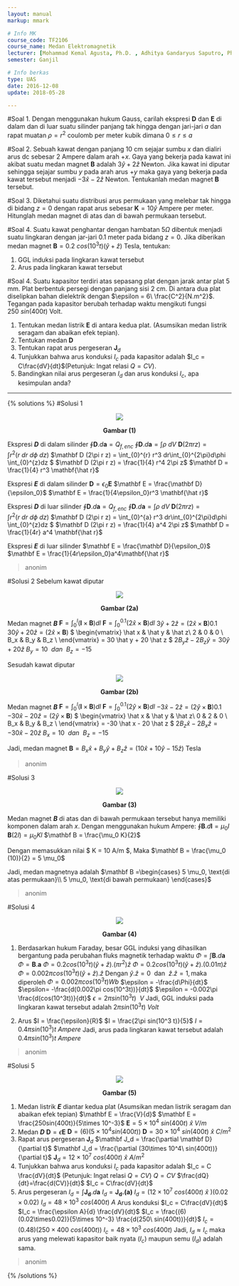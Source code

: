 ```yaml
---
layout: manual
markup: mmark

# Info MK
course_code: TF2106
course_name: Medan Elektromagnetik
lecturer: [Mohammad Kemal Agusta, Ph.D. , Adhitya Gandaryus Saputro, Ph.D.]
semester: Ganjil

# Info berkas
type: UAS
date: 2016-12-08
update: 2018-05-28

---
```

#Soal 1.
Dengan menggunakan hukum Gauss, carilah ekspresi $\mathbf D$ dan $\mathbf E$ di dalam dan di luar suatu silinder panjang tak hingga dengan jari-jari $a$ dan rapat muatan $\rho = r^2$ coulomb per meter kubik dimana $0\leq r\leq a$

#Soal 2.
Sebuah kawat dengan panjang 10 cm sejajar sumbu $x$ dan dialiri arus dc sebesar 2 Ampere dalam arah $+x$. Gaya yang bekerja pada kawat ini akibat suatu medan magnet $\mathbf B$ adalah $3\hat y+ 2\hat z$ Newton. Jika kawat ini diputar sehingga sejajar sumbu $y$ pada arah arus $+y$ maka gaya yang bekerja pada kawat tersebut menjadi $-3\hat x - 2\hat z$ Newton. Tentukanlah medan magnet $\mathbf B$ tersebut.

#Soal 3.
Diketahui suatu distribusi arus permukaan yang melebar tak hingga di bidang $z=0$ dengan rapat arus sebesar $\mathbf K = 10\hat y$ Ampere per meter. Hitunglah medan magnet di atas dan di bawah permukaan tersebut.

#Soal 4.
Suatu kawat penghantar dengan hambatan $5\Omega$ dibentuk menjadi suatu lingkaran dengan jar-jari $0.1$ meter pada bidang $z=0$. Jika diberikan medan magnet $\mathbf B = 0.2\  cos(10^3t)(\hat y+\hat z)$ Tesla, tentukan:
1. GGL induksi pada lingkaran kawat tersebut
2. Arus pada lingkaran kawat tersebut

#Soal 4.
Suatu kapasitor terdiri atas sepasang plat dengan jarak antar plat 5 mm. Plat berbentuk persegi dengan panjang sisi 2 cm. Di antara dua plat diselipkan bahan dielektrik dengan $\epsilon = 6\ \frac{C^2}{N.m^2}$. Tegangan pada kapasitor berubah terhadap waktu mengikuti fungsi $250\ sin(400t)$ Volt.
1. Tentukan medan listrik $\mathbf E$ di antara kedua plat. (Asumsikan medan listrik seragam dan abaikan efek tepian).
2. Tentukan medan $\mathbf D$
3. Tentukan rapat arus pergeseran $\mathbf J_d$
4. Tunjukkan bahwa arus konduksi $I_c$ pada kapasitor adalah $I_c = C\frac{dV}{dt}$(Petunjuk: Ingat relasi $Q=CV$).
5. Bandingkan nilai arus pergeseran $I_d$ dan arus konduksi $I_c$, apa kesimpulan anda?
---
{% solutions %}
#Solusi 1
<p align="center">
<img src="./img/solusi_1_uas.png">
<center><b>Gambar (1)</b></center>
</p>

Ekspresi ***D*** di dalam silinder
$\oint \mathbf{D}.d\mathbf{a} = Q_{f,enc}$
$\oint \mathbf{D}.d\mathbf{a} = \int \rho\ dV$
$\mathbf D (2\pi r z) = \int r^2(r\ dr\ d\phi\ dz)$
$\mathbf D (2\pi r z) = \int_{0}^{r} r^3 dr\int_{0}^{2\pi}d\phi \int_{0}^{z}dz $
$\mathbf D (2\pi r z) = \frac{1}{4} r^4 2\pi z$
$\mathbf D = \frac{1}{4} r^3 \mathbf{\hat r}$

Ekspresi ***E*** di dalam silinder
$\mathbf D = \epsilon_0 \mathbf E$
$\mathbf E = \frac{\mathbf D}{\epsilon_0}$
$\mathbf E = \frac{1}{4\epsilon_0}r^3 \mathbf{\hat r}$

Ekspresi ***D*** di luar silinder
$\oint \mathbf{D}.d\mathbf{a} = Q_{f,enc}$
$\oint \mathbf{D}.d\mathbf{a} = \int \rho\ dV$
$\mathbf D (2\pi r z) = \int r^2(r\ dr\ d\phi\ dz)$
$\mathbf D (2\pi r z) = \int_{0}^{a} r^3 dr\int_{0}^{2\pi}d\phi \int_{0}^{z}dz $
$\mathbf D (2\pi r z) = \frac{1}{4} a^4 2\pi z$
$\mathbf D = \frac{1}{4r} a^4 \mathbf{\hat r}$

Ekspresi ***E*** di luar silinder
$\mathbf E = \frac{\mathbf D}{\epsilon_0}$
$\mathbf E = \frac{1}{4r\epsilon_0}a^4\mathbf{\hat r}$

> anonim

#Solusi 2
Sebelum kawat diputar

<p align="center">
<img src="./img/solusi_2a_uas.png">
<center><b>Gambar (2a)</b></center>
</p>

Medan magnet ***B***
$\mathbf F = \int_{0}^{l}(\mathbf I \times \mathbf B)dl$
$\mathbf F = \int_{0}^{0.1}(2\hat x \times \mathbf B)dl$
$3 \hat y + 2 \hat z = (2 \hat x \times \mathbf B) 0.1$
$30 \hat y + 20 \hat z = (2 \hat x \times \mathbf B)$
$
\begin{vmatrix}
\hat x & \hat y & \hat z\\
2      & 0      & 0  \\
B_x    & B_y    & B_z \\
\end{vmatrix}
= 30 \hat y + 20 \hat z
$
$2 B_y \hat z - 2 B_z \hat y = 30 \hat y + 20 \hat z$
$B_y = 10 \ \ dan \ \  B_z = -15$

Sesudah kawat diputar

<p align="center">
<img src="./img/solusi_2b_uas.png">
<center><b>Gambar (2b)</b></center>
</p>

Medan magnet ***B***
$\mathbf F = \int_{0}^{l}(\mathbf I \times \mathbf B)dl$
$\mathbf F = \int_{0}^{0.1}(2\hat y \times \mathbf B)dl$
$-3 \hat x - 2 \hat z = (2 \hat y \times \mathbf B) 0.1$
$-30 \hat x - 20 \hat z = (2 \hat y \times \mathbf B)$
$
\begin{vmatrix}
\hat x & \hat y & \hat z\\
0      & 2      & 0  \\
B_x    & B_y    & B_z \\
\end{vmatrix}
= -30 \hat x - 20 \hat z
$
$2 B_z \hat x - 2 B_x \hat z = -30 \hat x - 20 \hat z$
$B_x = 10 \ \ dan \ \  B_z = -15$

Jadi, medan magnet
$\mathbf B = B_x \hat x + B_y \hat y + B_z \hat z = (10 \hat x + 10 \hat y - 15 \hat z)$ Tesla

> anonim

#Solusi 3

<p align="center">
<img src="./img/solusi_3_uas.png">
<center><b>Gambar (3)</b></center>
</p>

Medan magnet ***B*** di atas dan di bawah permukaan tersebut hanya memiliki komponen dalam arah *x*.
Dengan menggunakan hukum Ampere:
$\oint \mathbf B.d\mathbf l = \mu_0 I$
$\mathbf B(2l) = \mu_0 K l$
$\mathbf B = \frac{\mu_0 K}{2}$

Dengan memasukkan nilai $ K = 10 A/m $, Maka
$\mathbf B = \frac{\mu_0 (10)}{2} = 5 \mu_0$

Jadi, medan magnetnya adalah
$\mathbf B =\begin{cases}
5 \mu_0, \text{di atas permukaan}\\
5 \mu_0, \text{di bawah permukaan}
\end{cases}$

> anonim

#Solusi 4

<p align="center">
<img src="./img/solusi_4_uas.png">
<center><b>Gambar (4)</b></center>
</p>

1. Berdasarkan hukum Faraday, besar GGL induksi yang dihasilkan bergantung pada perubahan fluks magnetik terhadap waktu
$\Phi = \int \mathbf B.d\mathbf a$
$\Phi = \mathbf B . \mathbf a$
$\Phi = 0.2 cos(10^3t)(\hat y+\hat z).(\pi r^2)\hat z$
$\Phi = 0.2 cos(10^3t)(\hat y+\hat z).(0.01\pi)\hat z$
$\Phi = 0.002\pi cos(10^3t)(\hat y+\hat z).\hat z$
Dengan $\hat y.\hat z = 0\ \ \text{dan}\ \ \hat z.\hat z = 1, \text{maka diperoleh}$
$\Phi = 0.002\pi cos(10^3t) Wb$
$\epsilon = -\frac{d\Phi}{dt}$
$\epsilon= -\frac{d(0.002\pi cos(10^3t))}{dt}$
$\epsilon = -0.002\pi \frac{d(cos(10^3t))}{dt}$
$\epsilon = 2\pi sin(10^3 t)\ \  V$
Jadi, GGL induksi pada lingkaran kawat tersebut adalah $2\pi sin(10^3 t)\ Volt$

2. Arus
$I = \frac{\epsilon}{R}$
$I = \frac{2\pi sin(10^3 t)}{5}$
$I = 0.4\pi sin(10^3)t\ Ampere$
Jadi, arus pada lingkaran kawat tersebut adalah $0.4\pi sin(10^3)t\ Ampere$

> anonim

#Solusi 5
<p align="center">
<img src="./img/solusi_5_uas.png">
<center><b>Gambar (5)</b></center>
</p>

1. Medan listrik ***E*** diantar kedua plat
(Asumsikan medan listrik seragam dan abaikan efek tepian)
$\mathbf E = \frac{V}{d}$
$\mathbf E = \frac{250sin(400t)}{5\times 10^-3}$
$\mathbf E = 5 \times 10^4\ sin(400t)\ \hat x\  V/m$
2. Medan ***D***
$\mathbf D = \epsilon \mathbf E$
$\mathbf D = (6)(5 \times 10^4 sin(400t))$
$\mathbf D = 30 \times 10^4\ sin(400t)\ \hat x\ C/m^2$
3. Rapat arus pergeseran $\mathbf J_d$
$\mathbf J_d = \frac{\partial \mathbf D}{\partial t}$
$\mathbf J_d = \frac{\partial (30\times 10^4\ sin(400t))}{\partial t}$
$\mathbf J_d = 12 \times 10^7\ cos(400t)\ \hat x\ A/m^2$
4. Tunjukkan bahwa arus konduksi $I_c$ pada kapasitor adalah $I_c = C \frac{dV}{dt}$
 (Petunjuk: Ingat relasi $Q=CV$)
$Q=CV$
$\frac{dQ}{dt}=\frac{d(CV)}{dt}$
$I_c = C\frac{dV}{dt}$
5. Arus pergeseran
$I_d = \int \mathbf{J_d}.d\mathbf a$
$I_d = \mathbf {J_d.(a)}$
$I_d = (12 \times 10^7\ cos(400t)\ \hat x\ )(0.02 \times 0.02)$
$I_d = 48 \times 10^3\ cos(400t)\ A$
Arus konduksi
$I_c = C\frac{dV}{dt}$
$I_c = \frac{\epsilon A}{d} \frac{dV}{dt}$
$I_c = \frac{(6)(0.02\times0.02)}{5\times 10^-3} \frac{d(250\ sin(400t))}{dt}$
$I_c = (0.48)(250 \times 400\ cos(400t))$
$I_c = 48\times 10^3\ cos(400t)$
Jadi, $I_d\approx I_c$ maka arus yang melewati kapasitor baik nyata $(I_c)$ maupun semu $(I_d)$ adalah sama.

> anonim

{% /solutions %}
